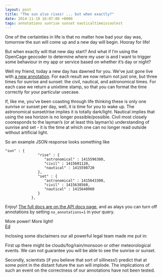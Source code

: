 ```yaml
--- 
layout: post
title: "The sun also rises! ... but when exactly?"
date: 2014-11-10 16:07:00 +0000
tags: annotations sunrise sunset nauticaltimeiscoolest
---
```

One of the certainties in life is that no matter how bad your day was, tomorrow the sun will come up and a new day will begin. Hooray for life!

But when exactly will that new day start? And what if I’m using the OpenCage geocoder to determine where my user is and I want to trigger some behaviour in my app or service based on whether it’s day or night?

Well my friend, today a new day has dawned for you. We’ve just gone live with [a new annotation](http://geocoder.opencagedata.com/api.html#annotations). For each result we now return not just one, but three times for sunrise and sunset: the civil, nautical, and astronomical times. For each case we return a unixtime stamp, so that you can format the time correctly for your particular usecase.

If, like me, you’ve been coasting through life thinking these is only one sunrise or sunset per day, well, it is time for you to wake up. The astronomical sunset/rise implies it is totally dark/light. Nautical implies that using the sea horizon is no longer possible/possible. Civil most closely cooresponds to the layman’s (or at least this layman’s) understanding of sunrise and set - it is the time at which one can no longer read outside without artificial light.

So an example JSON response looks something like

    "sun" : {
                   "rise" : {
                      "astronomical" : 1415596380,
                      "civil" : 1415601120,
                      "nautical" : 1415598720
                   },
                   "set" : {
                      "astronomical" : 1415643300,
                      "civil" : 1415638560,
                      "nautical" : 1415640960
                   }
                },

Enjoy! [The full docs are on the API docs page](http://geocoder.opencagedata.com/api.html#annotations), and as alays you can turn off annotations by setting `no_annotations=1` in your query.

More power! More light!  
[Ed](https://twitter.com/freyfogle)

Inclosing some disclaimers our all powerful legal team made me put in:

First up there might be clouds/fog/rain/monsoon or other meteorological events. We can not guarantee you will be able to see the sunrise or sunset.

Secondly, scientists (if you believe that sort of silliness!) predict that at some point in the distant future the sun will implode. The implications of such an event on the correctness of our annotations have not been tested.